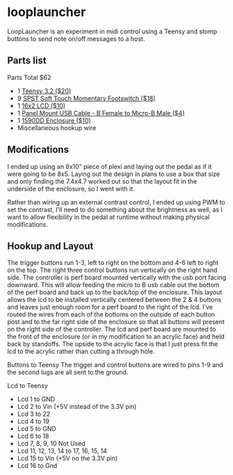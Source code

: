 # looplauncher

LoopLauncher is an experiment in midi control using a Teensy and stomp buttons to send note on/off messages to a host.

## Parts list
Parts Total $62
- 1 [Teensy 3.2 ($20)](https://www.pjrc.com/store/teensy32.html)
- 9 [SPST Soft Touch Momentary Footswitch ($18)](http://www.bitcheslovemyswitches.com/#!/SPST-Soft-Touch-Momentary-Footswitch-Normally-Open/p/10220659/category=5027572)
- 1 [16x2 LCD ($10)](https://www.adafruit.com/product/181)
- 1 [Panel Mount USB Cable - B Female to Micro-B Male ($4)](https://www.adafruit.com/products/937)
- 1 [1590DD Enclosure ($10)](http://www.bitcheslovemyswitches.com/#!/1590DD/p/20370169/category=5027533)
- Miscellaneous hookup wire


## Modifications
I ended up using an 8x10" piece of plexi and laying out the pedal as if it were going to be 8x5.  Laying out the design in plans to use a box that size and only finding the 7.4x4.7 worked out so that the layout fit in the underside of the enclosure, so I went with it.

Rather than wiring up an external contrast control, I ended up using PWM to set the contrast, I'll need to do something about the brightness as well, as I want to allow flexibility in the pedal at runtime without making physical modifications.

## Hookup and Layout
The trigger buttons run 1-3, left to right on the bottom and 4-6 left to right on the top.  The right three control buttons run vertically on the right hand side.
The controller is perf board mounted vertically with the usb port facing downward.  This will allow feeding the micro to B usb cable out the bottom of the perf board and back up to the back/top of the enclosure.
This layout allows the lcd to be installed vertically centered between the 2 & 4 buttons and leaves just enough room for a perf board to the right of the lcd.  I've routed the wires from each of the bottoms on the outside of each button post and to the far right side of the enclosure so that all buttons will present on the right side of the controller.
The lcd and perf board are mounted to the front of the enclosure (or in my modification to an acrylic face) and held back by standoffs.  The upside to the acrylic face is that I just press fit the lcd to the acrylic rather than cutting a through hole.

Buttons to Teensy
The trigger and control buttons are wired to pins 1-9 and the second lugs are all sent to the ground.

Lcd to Teensy
- Lcd 1 to GND
- Lcd 2 to Vin (+5V instead of the 3.3V pin)
- Lcd 3 to 22
- Lcd 4 to 19
- Lcd 5 to GND
- Lcd 6 to 18
- Lcd 7, 8, 9, 10 Not Used
- Lcd 11, 12, 13, 14 to 17, 16, 15, 14
- Lcd 15 to Vin (+5V no the 3.3V pin)
- Lcd 16 to Gnd
